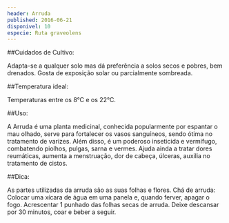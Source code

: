 ```yaml
---
header: Arruda 
published: 2016-06-21
disponivel: 10
especie: Ruta graveolens
---
```



##Cuidados de Cultivo:

Adapta-se a qualquer solo mas dá preferência a solos secos e pobres, bem drenados.
Gosta de exposição solar ou parcialmente sombreada.
 

##Temperatura ideal:

Temperaturas entre os 8°C e os 22°C. 

##Uso:

A Arruda é uma planta medicinal, conhecida popularmente por espantar o mau olhado, 
serve para fortalecer os vasos sanguíneos, sendo ótima no tratamento de varizes.
 Além disso, é um poderoso inseticida e vermifugo, combatendo piolhos, pulgas, sarna e vermes. 
 Ajuda ainda a tratar dores reumáticas, aumenta a menstruação, dor de cabeça, úlceras, auxilia no
 tratamento de cistos.
 
##Dica:
 
As partes utilizadas da arruda são as suas folhas e flores.
Chá de arruda: Colocar uma xícara de água em uma panela e, quando ferver, apagar o fogo.
 Acrescentar 1 punhado das folhas secas de arruda. Deixe descansar por 30 minutos, coar e beber a seguir.